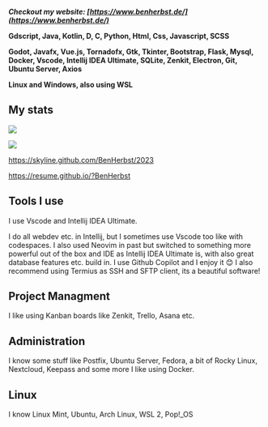 ***Checkout my website: [https://www.benherbst.de/](https://www.benherbst.de/)***

**Gdscript, Java, Kotlin, D, C, Python, Html, Css, Javascript, SCSS**

**Godot, Javafx, Vue.js, Tornadofx, Gtk, Tkinter, Bootstrap, Flask, Mysql, Docker, Vscode, Intellij IDEA Ultimate, SQLite, Zenkit, Electron, Git, Ubuntu Server, Axios**

**Linux and Windows, also using WSL**
## My stats
<p align=left>
  <img src="https://github-readme-stats.vercel.app/api?username=BenHerbst&show_icons=true&bg_color=ffffff"/>
<p/>
<p algin=left>
  <img src="https://github-readme-stats.vercel.app/api/top-langs/?username=BenHerbst&layout=compact"/>
<p/>

https://skyline.github.com/BenHerbst/2023

https://resume.github.io/?BenHerbst

## Tools I use

I use Vscode and Intellij IDEA Ultimate.

I do all webdev etc. in Intellij, but I sometimes use Vscode too like with codespaces.
I also used Neovim in past but switched to something more powerful out of the box and IDE as Intellij IDEA Ultimate is, with also great database features etc. build in.
I use Github Copilot and I enjoy it 😊
I also recommend using Termius as SSH and SFTP client, its a beautiful software!

## Project Managment
I like using Kanban boards like Zenkit, Trello, Asana etc.

## Administration
I know some stuff like Postfix, Ubuntu Server, Fedora, a bit of Rocky Linux, Nextcloud, Keepass and some more
I like using Docker.

## Linux
I know Linux Mint, Ubuntu, Arch Linux, WSL 2, Pop!_OS
